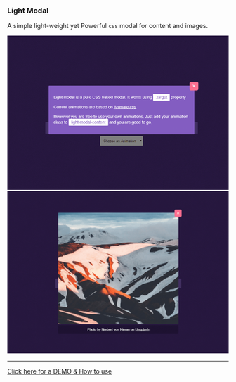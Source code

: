 <h3>Light Modal</h3>

<p>A simple light-weight yet Powerful <code>css</code> modal for content and images.</p>
<p><a href="https://hunzaboy.github.io/Light-Modal/"><img src="screen.png" alt="screenshot"> <img src="screen-2.png" alt="screenshot"></a>
<hr />
<a href="https://hunzaboy.github.io/Light-Modal/"> Click here for a DEMO &
 How to use</a>
